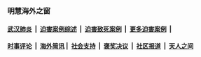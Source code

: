 
### 明慧海外之窗

####  [武汉肺炎](indexes/365.md?t=04160601) &nbsp;|&nbsp;  [迫害案例综述](indexes/328.md?t=04160601) &nbsp;|&nbsp; [迫害致死案例](indexes/277.md?t=04160601)  &nbsp;|&nbsp; [更多迫害案例](indexes/81.md?t=04160601)  &nbsp;|&nbsp; 
####  [时事评论](indexes/19.md?t=04160601) &nbsp;|&nbsp; [海外简讯](indexes/245.md?t=04160601)&nbsp;|&nbsp;  [社会支持](indexes/140.md?t=04160601) &nbsp;|&nbsp; [褒奖决议](indexes/282.md?t=04160601) &nbsp;|&nbsp; [社区报道](indexes/91.md?t=04160601)  &nbsp;|&nbsp; [天人之间](indexes/78.md?t=04160601) 

